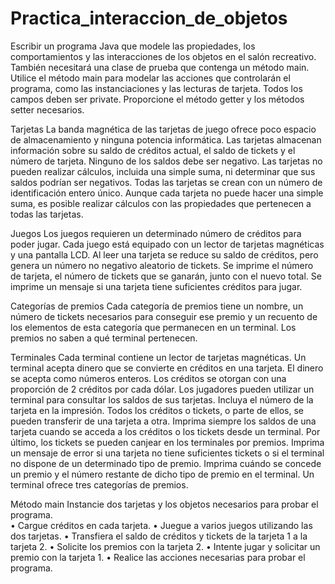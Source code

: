# Practica_interaccion_de_objetos

Escribir un programa Java que modele las propiedades, los comportamientos y las interacciones de los objetos en el salón recreativo. También necesitará una clase de prueba que contenga un método main. Utilice el método main para modelar las acciones que controlarán el programa, como las instanciaciones y las lecturas de tarjeta. Todos los campos deben ser private. Proporcione el método getter y los métodos setter necesarios.

Tarjetas 
La banda magnética de las tarjetas de juego ofrece poco espacio de almacenamiento y ninguna potencia informática. Las tarjetas almacenan información sobre su saldo de créditos actual, el saldo de tickets y el número de tarjeta. Ninguno de los saldos debe ser negativo. Las tarjetas no pueden realizar cálculos, incluida una simple suma, ni determinar que sus saldos podrían ser negativos. 
Todas las tarjetas se crean con un número de identificación entero único. Aunque cada tarjeta no puede hacer una simple suma, es posible realizar cálculos con las propiedades que pertenecen a todas las tarjetas. 
  
Juegos 
Los juegos requieren un determinado número de créditos para poder jugar. Cada juego está equipado con un lector de tarjetas magnéticas y una pantalla LCD. Al leer una tarjeta se reduce su saldo de créditos, pero genera un número no negativo aleatorio de tickets. Se imprime el número de tarjeta, el número de tickets que se ganarán, junto con el nuevo total. Se imprime un mensaje si una tarjeta tiene suficientes créditos para jugar.  
 
Categorías de premios 
Cada categoría de premios tiene un nombre, un número de tickets necesarios para conseguir ese premio y un recuento de los elementos de esta categoría que permanecen en un terminal. Los premios no saben a qué terminal pertenecen. 
 
Terminales 
Cada terminal contiene un lector de tarjetas magnéticas. Un terminal acepta dinero que se convierte en créditos en una tarjeta. El dinero se acepta como números enteros. Los créditos se otorgan con una proporción de 2 créditos por cada dólar. Los jugadores pueden utilizar un terminal para consultar los saldos de sus tarjetas. Incluya el número de la tarjeta en la impresión. Todos los créditos o tickets, o parte de ellos, se pueden transferir de una tarjeta a otra. Imprima siempre los saldos de una tarjeta cuando se acceda a los 
créditos o los tickets desde un terminal. Por último, los tickets se pueden canjear en los terminales por premios. Imprima un mensaje de error si una tarjeta no tiene suficientes tickets o si el terminal no dispone de un determinado tipo de premio. Imprima cuándo se concede un premio y el número restante de dicho tipo de premio en el terminal. Un terminal ofrece tres categorías de premios.  
 
Método main 
Instancie dos tarjetas y los objetos necesarios para probar el programa.  
•  Cargue créditos en cada tarjeta. 
•  Juegue a varios juegos utilizando las dos tarjetas. 
•  Transfiera el saldo de créditos y tickets de la tarjeta 1 a la tarjeta 2. 
•  Solicite los premios con la tarjeta 2. 
•  Intente jugar y solicitar un premio con la tarjeta 1. 
•  Realice las acciones necesarias para probar el programa. 

